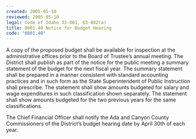 ```yaml
---
created: 2005-05-10
reviewed: 2005-05-10
legal: Code of Idaho 33-801, 63-802(a)
title: 0801.40 Notice for Budget Hearing
code: "0801.40"
---
```


A copy of the proposed budget shall be available for inspection at the administrative offices prior to the Board of Trustee’s annual meeting. The District shall publish as part of the notice for the public meeting a summary statement of the budget for the next fiscal year. The summary statement shall be prepared in a manner consistent with standard accounting practices and in such form as the State Superintendent of Public Instruction shall prescribe. The statement shall show amounts budgeted for salary and wage expenditures in such classification shown separately. The statement shall show amounts budgeted for the two previous years for the same classifications.

The Chief Financial Officer shall notify the Ada and Canyon County Commissioners of the District’s budget hearing date by April 30th of each year.

